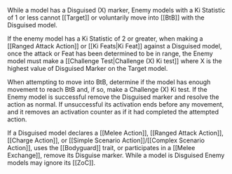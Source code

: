 While a model has a Disguised (X) marker, Enemy models with a Ki Statistic of 1 or less cannot [[Target]] or voluntarily move into [[BtB]] with the Disguised model.

If the enemy model has a Ki Statistic of 2 or greater, when making a [[Ranged Attack Action]] or [[Ki Feats|Ki Feat]] against a Disguised model, once the attack or Feat has been determined to be in range, the Enemy model must make a [[Challenge Test|Challenge (X) Ki test]] where X is the highest value of Disguised Marker on the Target model.

When attempting to move into BtB, determine if the model has enough movement to reach BtB and, if so, make a Challenge (X) Ki test.
If the Enemy model is successful remove the Disguised marker and resolve the action as normal. If unsuccessful its activation ends before any movement, and it removes an activation counter as if it had completed the attempted action.

If a Disguised model declares a [[Melee Action]], [[Ranged Attack Action]], [[Charge Action]], or [[Simple Scenario Action]]/[[Complex Scenario Action]], uses the [[Bodyguard]] trait, or participates in a [[Melee Exchange]], remove its Disguise marker.
While a model is Disguised Enemy models may ignore its [[ZoC]].